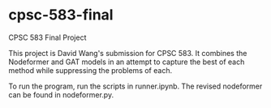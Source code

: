 # cpsc-583-final
CPSC 583 Final Project

This project is David Wang's submission for CPSC 583. It combines the Nodeformer and GAT models in an attempt to capture the best of each method while suppressing the problems of each.

To run the program, run the scripts in runner.ipynb. The revised nodeformer can be found in nodeformer.py.
